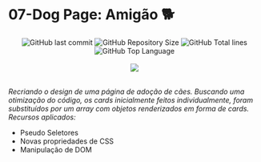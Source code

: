 # 07-Dog Page: Amigão 🐕

<div align="center">
    <img alt="GitHub last commit" src="https://img.shields.io/github/last-commit/Henrique-arievilO/07-Dog_Page-Amigao?color=indigo">
    <img alt="GitHub Repository Size" src="https://img.shields.io/github/repo-size/Henrique-arievilO/07-Dog_Page-Amigao?color=indigo">
    <img alt="GitHub Total lines" src="https://img.shields.io/tokei/lines/github/Henrique-arievilO/07-Dog_Page-Amigao?color=indigo">
    <img alt="GitHub Top Language" src="https://img.shields.io/github/languages/top/Henrique-arievilO/07-Dog_Page-Amigao?color=indigo">
</div><br>
<div align="center">
    <a href="https://www.linkedin.com/in/wanderson-henrique-oliveira-74b718235/" alt="Linkedin"><img src="https://img.shields.io/badge/-Wanderson Henrique-indigo?style=flat&logo=Linkedin&logoColor=white"></a>
</div><br>

<i>Recriando o design de uma página de adoção de cães. Buscando uma otimização do código, os cards inicialmente feitos individualmente, foram substituídos por um array com objetos renderizados em forma de cards.
Recursos aplicados:</i>

- Pseudo Seletores
- Novas propriedades de CSS
- Manipulação de DOM
